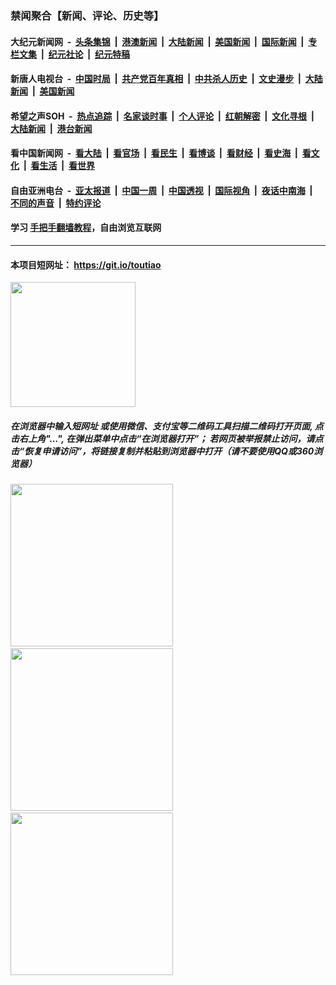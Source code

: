 ### 禁闻聚合【新闻、评论、历史等】

#### 大纪元新闻网 &nbsp;-&nbsp; [头条集锦](indexes/E头条集锦.md?t=03092332) &nbsp;|&nbsp; [港澳新闻](indexes/E港澳新闻.md?t=03092332)  &nbsp;|&nbsp; [大陆新闻](indexes/E大陆新闻.md?t=03092332) &nbsp;|&nbsp; [美国新闻](indexes/E美国新闻.md?t=03092332) &nbsp;|&nbsp; [国际新闻](indexes/E国际新闻.md?t=03092332) &nbsp;|&nbsp; [专栏文集](indexes/E专栏文集.md?t=03092332) &nbsp;|&nbsp; [纪元社论](indexes/E纪元社论.md?t=03092332) &nbsp;|&nbsp; [纪元特稿](indexes/E纪元特稿.md?t=03092332) 

#### 新唐人电视台 &nbsp;-&nbsp; [中国时局](indexes/N中国时局.md?t=03092332) &nbsp;|&nbsp; [共产党百年真相](indexes/N共产党百年真相.md?t=03092332) &nbsp;|&nbsp; [中共杀人历史](indexes/N中共杀人历史.md?t=03092332) &nbsp;|&nbsp; [文史漫步](indexes/N文史漫步.md?t=03092332) &nbsp;|&nbsp; [大陆新闻](indexes/N大陆新闻.md?t=03092332) &nbsp;|&nbsp; [美国新闻](indexes/N美国新闻.md?t=03092332)

#### 希望之声SOH &nbsp;-&nbsp; [热点追踪](indexes/H热点追踪.md?t=03092332) &nbsp;|&nbsp; [名家谈时事](indexes/H名家谈时事.md?t=03092332) &nbsp;|&nbsp; [个人评论](indexes/H个人评论.md?t=03092332)  &nbsp;|&nbsp; [红朝解密](indexes/H红朝解密.md?t=03092332) &nbsp;|&nbsp; [文化寻根](indexes/H文化寻根.md?t=03092332) &nbsp;|&nbsp; [大陆新闻](indexes/H大陆新闻.md?t=03092332) &nbsp;|&nbsp; [港台新闻](indexes/H港台新闻.md?t=03092332)

#### 看中国新闻网 &nbsp;-&nbsp; [看大陆](indexes/S看大陆.md?t=03092332) &nbsp;|&nbsp; [看官场](indexes/S看官场.md?t=03092332) &nbsp;|&nbsp; [看民生](indexes/S看民生.md?t=03092332)  &nbsp;|&nbsp; [看博谈](indexes/S看博谈.md?t=03092332) &nbsp;|&nbsp; [看财经](indexes/S看财经.md?t=03092332) &nbsp;|&nbsp; [看史海](indexes/S看史海.md?t=03092332) &nbsp;|&nbsp; [看文化](indexes/S看文化.md?t=03092332) &nbsp;|&nbsp; [看生活](indexes/S看生活.md?t=03092332) &nbsp;|&nbsp; [看世界](indexes/S看世界.md?t=03092332)

#### 自由亚洲电台 &nbsp;-&nbsp; [亚太报道](indexes/R亚太报道.md?t=03092332) &nbsp;|&nbsp; [中国一周](indexes/R中国一周.md?t=03092332) &nbsp;|&nbsp; [中国透视](indexes/R中国透视.md?t=03092332)  &nbsp;|&nbsp; [国际视角](indexes/R国际视角.md?t=03092332) &nbsp;|&nbsp; [夜话中南海](indexes/R夜话中南海.md?t=03092332) &nbsp;|&nbsp; [不同的声音](indexes/R不同的声音.md?t=03092332) &nbsp;|&nbsp; [特约评论](indexes/R特约评论.md?t=03092332)

#### 学习 [手把手翻墙教程](https://github.com/gfw-breaker/guides/wiki)，自由浏览互联网

----

#### 本项目短网址： https://git.io/toutiao
<img src="https://raw.githubusercontent.com/gfw-breaker/banned-news/master/scripts/img/qr.png" width="200px"/>  

##### 在浏览器中输入短网址 或使用微信、支付宝等二维码工具扫描二维码打开页面, 点击右上角"...", 在弹出菜单中点击“在浏览器打开”； 若网页被举报禁止访问，请点击“恢复申请访问”，将链接复制并粘贴到浏览器中打开（请不要使用QQ或360浏览器）

<img src="https://raw.githubusercontent.com/gfw-breaker/banned-news/master/scripts/img/1.png" width="260px"/> &nbsp; <img src="https://raw.githubusercontent.com/gfw-breaker/banned-news/master/scripts/img/2.png" width="260px"/> &nbsp; <img src="https://raw.githubusercontent.com/gfw-breaker/banned-news/master/scripts/img/3.png" width="260px"/>
